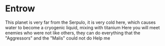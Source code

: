 # Entrow
This planet is very far from the Serpulo, it is very cold here, which causes water to become a cryogenic liquid, mixing with titanium Here you will meet enemies who were not like others, they can do everything that the "Aggressors" and the "Malis" could not do
Help me
